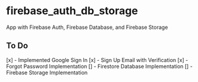 # firebase_auth_db_storage

App with Firebase Auth, Firebase Database, and Firebase Storage

## To Do

[x] - Implemented Google Sign In
[x] - Sign Up Email with Verification
[x] - Forgot Password Implementation
[] - Firestore Database Implementation
[] - Firebase Storage Implementation

